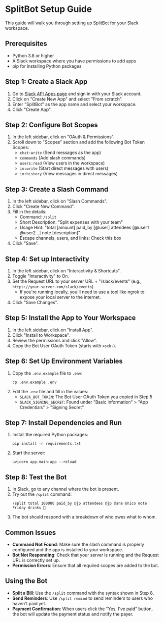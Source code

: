 # SplitBot Setup Guide

This guide will walk you through setting up SplitBot for your Slack workspace.

## Prerequisites

- Python 3.8 or higher
- A Slack workspace where you have permissions to add apps
- pip for installing Python packages

## Step 1: Create a Slack App

1. Go to [Slack API Apps page](https://api.slack.com/apps) and sign in with your Slack account.
2. Click on "Create New App" and select "From scratch".
3. Enter "SplitBot" as the app name and select your workspace.
4. Click "Create App".

## Step 2: Configure Bot Scopes

1. In the left sidebar, click on "OAuth & Permissions".
2. Scroll down to "Scopes" section and add the following Bot Token Scopes:
   - `chat:write` (Send messages as the app)
   - `commands` (Add slash commands)
   - `users:read` (View users in the workspace)
   - `im:write` (Start direct messages with users)
   - `im:history` (View messages in direct messages)

## Step 3: Create a Slash Command

1. In the left sidebar, click on "Slash Commands".
2. Click "Create New Command".
3. Fill in the details:
   - Command: `/split`
   - Short Description: "Split expenses with your team"
   - Usage Hint: "total [amount] paid_by [@user] attendees [@user1 @user2...] note [description]"
   - Escape channels, users, and links: Check this box
4. Click "Save".

## Step 4: Set up Interactivity

1. In the left sidebar, click on "Interactivity & Shortcuts".
2. Toggle "Interactivity" to On.
3. Set the Request URL to your server URL + "/slack/events" (e.g., `https://your-server.com/slack/events`).
   - If you're running locally, you'll need to use a tool like ngrok to expose your local server to the internet.
4. Click "Save Changes".

## Step 5: Install the App to Your Workspace

1. In the left sidebar, click on "Install App".
2. Click "Install to Workspace".
3. Review the permissions and click "Allow".
4. Copy the Bot User OAuth Token (starts with `xoxb-`).

## Step 6: Set Up Environment Variables

1. Copy the `.env.example` file to `.env`:
   ```
   cp .env.example .env
   ```
2. Edit the `.env` file and fill in the values:
   - `SLACK_BOT_TOKEN`: The Bot User OAuth Token you copied in Step 5
   - `SLACK_SIGNING_SECRET`: Found under "Basic Information" > "App Credentials" > "Signing Secret"

## Step 7: Install Dependencies and Run

1. Install the required Python packages:
   ```
   pip install -r requirements.txt
   ```
2. Start the server:
   ```
   uvicorn app.main:app --reload
   ```

## Step 8: Test the Bot

1. In Slack, go to any channel where the bot is present.
2. Try out the `/split` command:
   ```
   /split total 100000 paid_by @jp attendees @jp @ana @nico note Friday drinks 🍻
   ```
3. The bot should respond with a breakdown of who owes what to whom.

## Common Issues

- **Command Not Found**: Make sure the slash command is properly configured and the app is installed to your workspace.
- **Bot Not Responding**: Check that your server is running and the Request URL is correctly set up.
- **Permission Errors**: Ensure that all required scopes are added to the bot.

## Using the Bot

- **Split a Bill**: Use the `/split` command with the syntax shown in Step 8.
- **Send Reminders**: Use `/split remind` to send reminders to users who haven't paid yet.
- **Payment Confirmation**: When users click the "Yes, I've paid" button, the bot will update the payment status and notify the payer. 